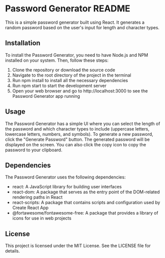 <!DOCTYPE html>
<html>
  <head>
    <meta charset="UTF-8">
    <meta name="viewport" content="width=device-width, initial-scale=1.0">
    <title>Password Generator README</title>
  </head>
  <body>
    <h1>Password Generator README</h1>
    <p>This is a simple password generator built using React. It generates a random password based on the user's input for length and character types.</p>
    <h2>Installation</h2>
    <p>To install the Password Generator, you need to have Node.js and NPM installed on your system. Then, follow these steps:</p>
    <ol>
      <li>Clone the repository or download the source code</li>
      <li>Navigate to the root directory of the project in the terminal</li>
      <li>Run npm install to install all the necessary dependencies</li>
      <li>Run npm start to start the development server</li>
      <li>Open your web browser and go to http://localhost:3000 to see the Password Generator app running</li>
    </ol>
    <h2>Usage</h2>
    <p>The Password Generator has a simple UI where you can select the length of the password and which character types to include (uppercase letters, lowercase letters, numbers, and symbols). To generate a new password, click the "Generate Password" button. The generated password will be displayed on the screen. You can also click the copy icon to copy the password to your clipboard.</p>
    <h2>Dependencies</h2>
    <p>The Password Generator uses the following dependencies:</p>
    <ul>
      <li>react: A JavaScript library for building user interfaces</li>
      <li>react-dom: A package that serves as the entry point of the DOM-related rendering paths in React</li>
      <li>react-scripts: A package that contains scripts and configuration used by Create React App</li>
      <li>@fortawesome/fontawesome-free: A package that provides a library of icons for use in web projects</li>
    </ul>
    <h2>License</h2>
    <p>This project is licensed under the MIT License. See the LICENSE file for details.</p>
  </body>
</html>
